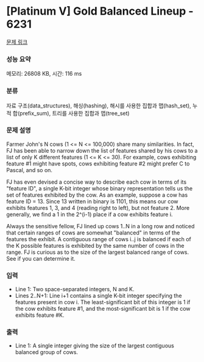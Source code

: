 # [Platinum V] Gold Balanced Lineup - 6231 

[문제 링크](https://www.acmicpc.net/problem/6231) 

### 성능 요약

메모리: 26808 KB, 시간: 116 ms

### 분류

자료 구조(data_structures), 해싱(hashing), 해시를 사용한 집합과 맵(hash_set), 누적 합(prefix_sum), 트리를 사용한 집합과 맵(tree_set)

### 문제 설명

<p>Farmer John's N cows (1 <= N <= 100,000) share many similarities. In fact, FJ has been able to narrow down the list of features shared by his cows to a list of only K different features (1 <= K <= 30). For example, cows exhibiting feature #1 might have spots, cows exhibiting feature #2 might prefer C to Pascal, and so on.</p>

<p>FJ has even devised a concise way to describe each cow in terms of its "feature ID", a single K-bit integer whose binary representation tells us the set of features exhibited by the cow. As an example, suppose a cow has feature ID = 13. Since 13 written in binary is 1101, this means our cow exhibits features 1, 3, and 4 (reading right to left), but not feature 2. More generally, we find a 1 in the 2^(i-1) place if a cow exhibits feature i.</p>

<p>Always the sensitive fellow, FJ lined up cows 1..N in a long row and noticed that certain ranges of cows are somewhat "balanced" in terms of the features the exhibit. A contiguous range of cows i..j is balanced if each of the K possible features is exhibited by the same number of cows in the range. FJ is curious as to the size of the largest balanced range of cows. See if you can determine it.</p>

### 입력 

 <ul>
	<li>Line 1: Two space-separated integers, N and K.</li>
	<li>Lines 2..N+1: Line i+1 contains a single K-bit integer specifying the features present in cow i.  The least-significant bit of this integer is 1 if the cow exhibits feature #1, and the most-significant bit is 1 if the cow exhibits feature #K.</li>
</ul>

<p> </p>

### 출력 

 <ul>
	<li>Line 1: A single integer giving the size of the largest contiguous balanced group of cows.</li>
</ul>

